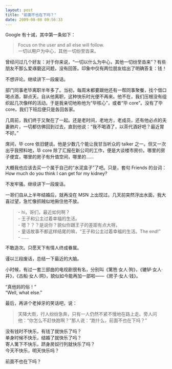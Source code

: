 ```yaml
---
layout: post
title: "前面不也在下吗？"
date: 2009-08-08 09:56:33
---
```


Google 有十诫，其中第一条如下：

> Focus on the user and all else will follow.  
一切以用户为中心，其他一切纷至沓来。

曾经问过几个好友：对于你来说，“一切以什么为中心，其他一切纷至沓来”？有些朋友不那么爱琢磨这问题，没有回答。印象中仅有两位朋友给出了明确答复：<!--more-->钱！

不想评论。继续讲下一段废话。

部门同事老毕离职半年多了。当初，每周末都要跟他还有一帮同事聚餐，找个借口喝点酒，聊点天。自从他离职，这种快乐时光便不再来。他不在，我们压根没有组织起几次像样的活动。于是我亲切地称他为“毕核心”，或者“毕 core”。没有了毕 core，我们下班后便只是各回各家。

几周前，我们终于又聚在了一起。还是老时间，老地方，老成员，还有他必点的夫妻肺片，一切都仿佛回到过去，直到他说：“我不喝酒了，以茶代酒好吧？最近胃不好。”

席间，毕 core 依旧健谈。他是少数几个能让我甘当听众的 talker 之一。但又一次出乎我预料地，毕 core 除了汇报在新公司的工作，便是大谈楼市房价。哪里的房子便宜，哪里的房子有升值空间，哪里的……

大概我也应该去买一个属于自己的“水泥盒子”了吧。只是，套句 Friends 的台词：How much do you think I can get for my kidney?

不发牢骚。继续讲下一段废话。

一哥们自从上半年结婚后，就再没在 MSN 上出现过。几天前突然浮出水面，我大喜过望，急忙像抓贼似地揪住他不放。

> \- hi，哥们，最近如何啊？  
> \- 王子和公主过着幸福的生活。  
> \- 嗯？？？是说你？貌似你跟王子的差距有点大呀。  
> \- 童话故事不都这样结尾的嘛，“王子和公主过着幸福的生活。The end!”  
> \- ……  

不敢造次。只愿天下有情人终成眷属。

谨以三段废话，总结一下最近的大脑。

小时候，有过一套三部曲的电视剧很有名，分别叫《篱笆·女人·狗》，《辘轳·女人·井》，《古船·女人·网》，貌似如今能再加一部啦——《房子·女人·钱》。

“真他妈的俗！”  
“Well, what else.”

最后，再讲个老掉牙的笑话吧，说：

> 天降大雨，行人纷纷急奔，只有一人仍然不紧不慢地在路上走。旁人问他：“你怎么不赶快跑啊？”那人说：“跑什么，前面不也在下吗？”

没有钱时不快乐，有钱了就快乐了吗？  
单身时候不快乐，结婚了就快乐了吗？  
寄人篱下不快乐，跻身房奴行列就快乐了吗？  
今天不快乐，明天快乐吗？

前面不也在下吗？
